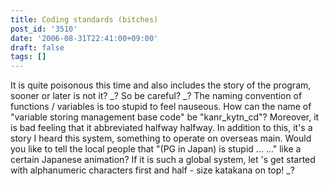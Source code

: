 ```yaml
---
title: Coding standards (bitches)
post_id: '3510'
date: '2006-08-31T22:41:00+09:00'
draft: false
tags: []
---
```


It is quite poisonous this time and also includes the story of the program, sooner or later is not it? _? So be careful? _? The naming convention of functions / variables is too stupid to feel nauseous. How can the name of "variable storing management base code" be "kanr\_kytn\_cd"? Moreover, it is bad feeling that it abbreviated halfway halfway. In addition to this, it's a story I heard this system, something to operate on overseas main. Would you like to tell the local people that "(PG in Japan) is stupid ... ..." like a certain Japanese animation? If it is such a global system, let 's get started with alphanumeric characters first and half - size katakana on top! _?